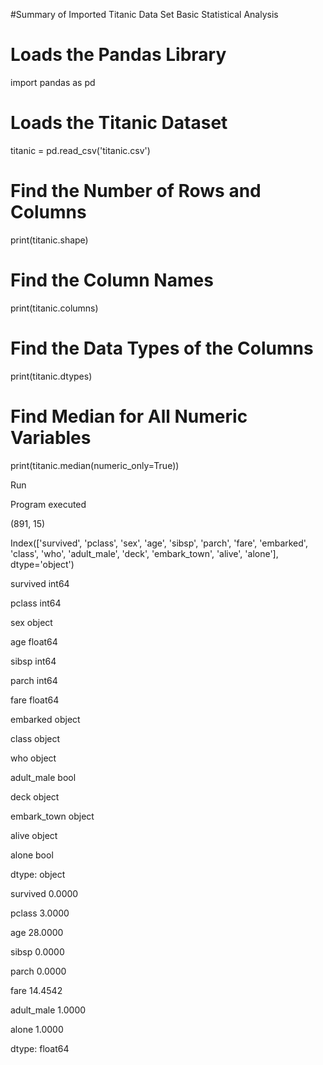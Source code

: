 #Summary of Imported Titanic Data Set
Basic Statistical Analysis

# Loads the Pandas Library
import pandas as pd

# Loads the Titanic Dataset 
titanic = pd.read_csv('titanic.csv')

# Find the Number of Rows and Columns
print(titanic.shape)

# Find the Column Names
print(titanic.columns)

# Find the Data Types of the Columns
print(titanic.dtypes)

# Find Median for All Numeric Variables
print(titanic.median(numeric_only=True))

Run

Program executed

(891, 15)

Index(['survived', 'pclass', 'sex', 'age', 'sibsp', 'parch', 'fare',
       'embarked', 'class', 'who', 'adult_male', 'deck', 'embark_town',
       'alive', 'alone'],
      dtype='object')
      
survived         int64

pclass           int64

sex             object

age            float64

sibsp            int64

parch            int64

fare           float64

embarked        object

class           object

who             object

adult_male        bool

deck            object

embark_town     object

alive           object

alone             bool

dtype: object

survived       0.0000

pclass         3.0000

age           28.0000

sibsp          0.0000

parch          0.0000

fare          14.4542

adult_male     1.0000

alone          1.0000

dtype: float64
